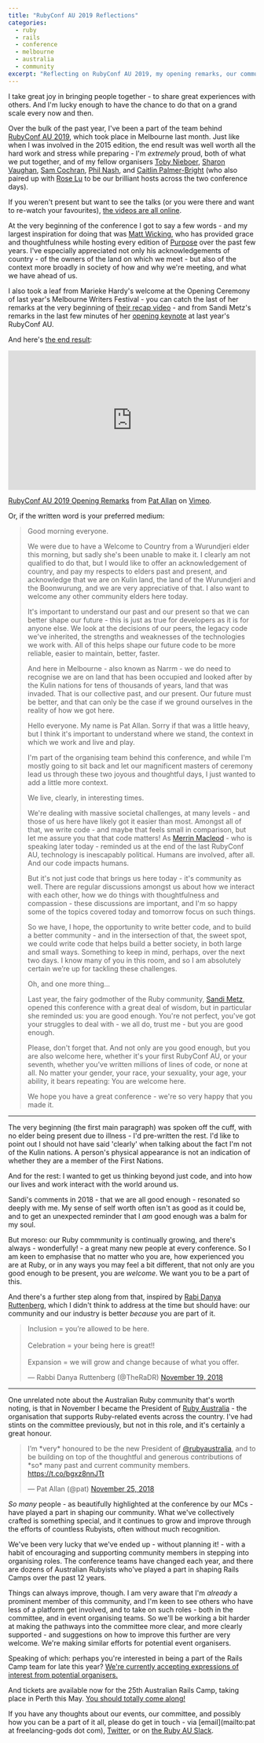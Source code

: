 ```yaml
---
title: "RubyConf AU 2019 Reflections"
categories:
  - ruby
  - rails
  - conference
  - melbourne
  - australia
  - community
excerpt: "Reflecting on RubyConf AU 2019, my opening remarks, our community, and my position within Ruby Australia"
---
```

I take great joy in bringing people together - to share great experiences with others. And I'm lucky enough to have the chance to do that on a grand scale every now and then.

Over the bulk of the past year, I've been a part of the team behind [RubyConf AU 2019](https://rubyconf.org.au/2019), which took place in Melbourne last month. Just like when I was involved in the 2015 edition, the end result was well worth all the hard work and stress while preparing - I'm _extremely_ proud, both of what we put together, and of my fellow organisers [Toby Nieboer](https://twitter.com/tcn33), [Sharon Vaughan](https://twitter.com/Sharon_AV), [Sam Cochran](https://twitter.com/sj26), [Phil Nash](https://twitter.com/philnash), and [Caitlin Palmer-Bright](https://twitter.com/CaitlinPB) (who also paired up with [Rose Lu](https://twitter.com/plainricedinner) to be our brilliant hosts across the two conference days).

If you weren't present but want to see the talks (or you were there and want to re-watch your favourites), [the videos are all online](https://www.youtube.com/playlist?list=PL9_jjLrTYxc3dTbvb8fIuzDFGTCaEdO3a).

At the very beginning of the conference I got to say a few words - and my largest inspiration for doing that was [Matt Wicking](https://twitter.com/mattwicking), who has provided grace and thoughtfulness while hosting every edition of [Purpose](https://purpose.do) over the past few years. I've especially appreciated not only his acknowledgements of country - of the owners of the land on which we meet - but also of the context more broadly in society of how and why we're meeting, and what we have ahead of us.

I also took a leaf from Marieke Hardy's welcome at the Opening Ceremony of last year's Melbourne Writers Festival - you can catch the last of her remarks at the very beginning of [their recap video](https://www.youtube.com/watch?v=yJact5KZRyg) - and from Sandi Metz's remarks in the last few minutes of her [opening keynote](https://www.youtube.com/watch?v=Y3k7tHll3RY) at last year's RubyConf AU.

And here's [the end result](https://vimeo.com/316344482):

<div style="padding:56.25% 0 0 0;position:relative;"><iframe src="https://player.vimeo.com/video/316344482" style="position:absolute;top:0;left:0;width:100%;height:100%;" frameborder="0" webkitallowfullscreen mozallowfullscreen allowfullscreen></iframe></div><script src="https://player.vimeo.com/api/player.js"></script>
<p><a href="https://vimeo.com/316344482">RubyConf AU 2019 Opening Remarks</a> from <a href="https://vimeo.com/patallan">Pat Allan</a> on <a href="https://vimeo.com">Vimeo</a>.</p>

Or, if the written word is your preferred medium:

> Good morning everyone.
>
> We were due to have a Welcome to Country from a Wurundjeri elder this morning, but sadly she's been unable to make it. I clearly am not qualified to do that, but I would like to offer an acknowledgement of country, and pay my respects to elders past and present, and acknowledge that we are on Kulin land, the land of the Wurundjeri and the Boonwurung, and we are very appreciative of that. I also want to welcome any other community elders here today.
>
> It's important to understand our past and our present so that we can better shape our future - this is just as true for developers as it is for anyone else. We look at the decisions of our peers, the legacy code we've inherited, the strengths and weaknesses of the technologies we work with. All of this helps shape our future code to be more reliable, easier to maintain, better, faster.
>
> And here in Melbourne - also known as Narrm - we do need to recognise we are on land that has been occupied and looked after by the Kulin nations for tens of thousands of years, land that was invaded. That is our collective past, and our present. Our future must be better, and that can only be the case if we ground ourselves in the reality of how we got here.
>
> Hello everyone. My name is Pat Allan. Sorry if that was a little heavy, but I think it's important to understand where we stand, the context in which we work and live and play.
>
> I'm part of the organising team behind this conference, and while I'm mostly going to sit back and let our magnificent masters of ceremony lead us through these two joyous and thoughtful days, I just wanted to add a little more context.
>
> We live, clearly, in interesting times.
>
> We're dealing with massive societal challenges, at many levels - and those of us here have likely got it easier than most. Amongst all of that, we write code - and maybe that feels small in comparison, but let me assure you that that code matters! As [Merrin Macleod](https://twitter.com/merxplat) - who is speaking later today - reminded us at the end of the last RubyConf AU, technology is inescapably political. Humans are involved, after all. And our code impacts humans.
>
> But it's not just code that brings us here today - it's community as well. There are regular discussions amongst us about how we interact with each other, how we do things with thoughtfulness and compassion - these discussions are important, and I'm so happy some of the topics covered today and tomorrow focus on such things.
>
> So we have, I hope, the opportunity to write better code, and to build a better community - and in the intersection of that, the sweet spot, we could write code that helps build a better society, in both large and small ways. Something to keep in mind, perhaps, over the next two days. I know many of you in this room, and so I am absolutely certain we’re up for tackling these challenges.
>
> Oh, and one more thing…
>
> Last year, the fairy godmother of the Ruby community, [Sandi Metz](https://twitter.com/sandimetz), opened this conference with a great deal of wisdom, but in particular she reminded us: you are good enough. You're not perfect, you've got your struggles to deal with - we all do, trust me - but you are good enough.
>
> Please, don't forget that. And not only are you good enough, but you are also welcome here, whether it's your first RubyConf AU, or your seventh, whether you’ve written millions of lines of code, or none at all. No matter your gender, your race, your sexuality, your age, your ability, it bears repeating: You are welcome here.
>
> We hope you have a great conference - we're so very happy that you made it.

---

The very beginning (the first main paragraph) was spoken off the cuff, with no elder being present due to illness - I'd pre-written the rest. I'd like to point out I should not have said 'clearly' when talking about the fact I'm not of the Kulin nations. A person's physical appearance is not an indication of whether they are a member of the First Nations.

And for the rest: I wanted to get us thinking beyond just code, and into how our lives and work interact with the world around us.

Sandi's comments in 2018 - that we are all good enough - resonated so deeply with me. My sense of self worth often isn't as good as it could be, and to get an unexpected reminder that I _am_ good enough was a balm for my soul.

But moreso: our Ruby commmunity is continually growing, and there's always - wonderfully! - a great many new people at every conference. So I am keen to emphasise that no matter who you are, how experienced you are at Ruby, or in any ways you may feel a bit different, that not only are you good enough to be present, you are _welcome_. We want you to be a part of this.

And there's a further step along from that, inspired by [Rabi Danya Ruttenberg](https://twitter.com/TheRaDR), which I didn't think to address at the time but should have: our community and our industry is better _because_ you are part of it.

<blockquote class="twitter-tweet" data-lang="en"><p lang="en" dir="ltr">Inclusion = you’re allowed to be here. <br><br>Celebration = your being here is great!! <br><br>Expansion = we will grow and change because of what you offer.</p>&mdash; Rabbi Danya Ruttenberg (@TheRaDR) <a href="https://twitter.com/TheRaDR/status/1064533370250637312?ref_src=twsrc%5Etfw">November 19, 2018</a></blockquote> <script async src="https://platform.twitter.com/widgets.js" charset="utf-8"></script>

---

One unrelated note about the Australian Ruby community that's worth noting, is that in November I became the President of [Ruby Australia](https://ruby.org.au) - the organisation that supports Ruby-related events across the country. I've had stints on the committee previously, but not in this role, and it's certainly a great honour.

<blockquote class="twitter-tweet" data-lang="en"><p lang="en" dir="ltr">I’m *very* honoured to be the new President of <a href="https://twitter.com/rubyaustralia?ref_src=twsrc%5Etfw">@rubyaustralia</a>, and to be building on top of the thoughtful and generous contributions of *so* many past and current community members. <a href="https://t.co/bgxz8nnJTt">https://t.co/bgxz8nnJTt</a></p>&mdash; Pat Allan (@pat) <a href="https://twitter.com/pat/status/1066834542579732480?ref_src=twsrc%5Etfw">November 25, 2018</a></blockquote> <script async src="https://platform.twitter.com/widgets.js" charset="utf-8"></script>

_So many_ people - as beautifully highlighted at the conference by our MCs - have played a part in shaping our community. What we've collectively crafted is something special, and it continues to grow and improve through the efforts of countless Rubyists, often without much recognition.

We've been very lucky that we've ended up - without planning it! - with a habit of encouraging and supporting community members in stepping into organising roles. The conference teams have changed each year, and there are dozens of Australian Rubyists who've played a part in shaping Rails Camps over the past 12 years.

Things can always improve, though. I am very aware that I'm _already_ a prominent member of this community, and I'm keen to see others who have less of a platform get involved, and to take on such roles - both in the committee, and in event organising teams. So we'll be working a bit harder at making the pathways into the committee more clear, and more clearly supported - and suggestions on how to improve this further are very welcome. We're making similar efforts for potential event organisers.

Speaking of which: perhaps you're interested in being a part of the Rails Camp team for late this year? [We're currently accepting expressions of interest from potential organisers.](https://ruby.org.au/events/rails_camp_26)

And tickets are available now for the 25th Australian Rails Camp, taking place in Perth this May. [You should totally come along!](https://ti.to/ruby-australia/railscamp25)

If you have any thoughts about our events, our committee, and possibly how you can be a part of it all, please do get in touch - via [email](mailto:pat at freelancing-gods dot com), [Twitter](https://twitter.com/pat), or on [the Ruby AU Slack](https://ruby.org.au/slack).
